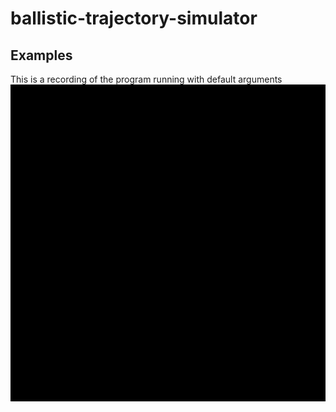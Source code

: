 # ballistic-trajectory-simulator

## Examples
This is a recording of the program running with default arguments
![](example_gifs/default_args.gif)
